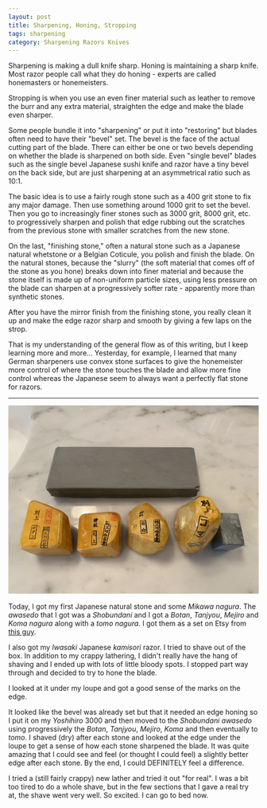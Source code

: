 ```yaml
---
layout: post
title: Sharpening, Honing, Stropping
tags: sharpening
category: Sharpening Razors Knives
---
```

Sharpening is making a dull knife sharp. Honing is maintaining a sharp knife. Most razor people call what they do honing - experts are called honemasters or honemeisters.

Stropping is when you use an even finer material such as leather to remove the burr and any extra material, straighten the edge and make the blade even sharper.

Some people bundle it into "sharpening" or put it into "restoring" but blades often need to have their "bevel" set. The bevel is the face of the actual cutting part of the blade. There can either be one or two bevels depending on whether the blade is sharpened on both side. Even "single bevel" blades such as the single bevel Japanese sushi knife and razor have a tiny bevel on the back side, but are just sharpening at an asymmetrical ratio such as 10:1.

The basic idea is to use a fairly rough stone such as a 400 grit stone to fix any major damage. Then use something around 1000 grit to set the bevel. Then you go to increasingly finer stones such as 3000 grit, 8000 grit, etc. to progressively sharpen and polish that edge rubbing out the scratches from the previous stone with smaller scratches from the new stone.

On the last, "finishing stone," often a natural stone such as a Japanese natural whetstone or a Belgian Coticule, you polish and finish the blade. On the natural stones, because the "slurry" (the soft material that comes off of the stone as you hone) breaks down into finer material and because the stone itself is made up of non-uniform particle sizes, using less pressure on the blade can sharpen at a progressively softer rate - apparently more than synthetic stones.

After you have the mirror finish from the finishing stone, you really clean it up and make the edge razor sharp and smooth by giving a few laps on the strop.

That is my understanding of the general flow as of this writing, but I keep learning more and more... Yesterday, for example, I learned that many German sharpeners use convex stone surfaces to give the honemeister more control of where the stone touches the blade and allow more fine control whereas the Japanese seem to always want a perfectly flat stone for razors.

---

![My First JNat](/images/myfirstjnat.jpeg)


Today, I got my first Japanese natural stone and some *Mikawa* *nagura*. The *awasedo* that I got was a *Shobundani* and I got a *Botan*, *Tanjyou*, *Mejiro* and *Koma nagura* along with a *tomo nagura*. I got them as a set on Etsy from [this guy](http://www.tomonagura.com/).

I also got my *Iwasaki* Japanese *kamisori* razor. I tried to shave out of the box. In addition to my crappy lathering, I didn't really have the hang of shaving and I ended up with lots of little bloody spots. I stopped part way through and decided to try to hone the blade.

I looked at it under my loupe and got a good sense of the marks on the edge.

It looked like the bevel was already set but that it needed an edge honing so I put it on my *Yoshihiro* 3000 and then moved to the *Shobundani awasedo* using progressively the *Botan*, *Tanjyou*, *Mejiro*, *Koma* and then eventually to *tomo*. I shaved (dry) after each stone and looked at the edge under the loupe to get a sense of how each stone sharpened the blade. It was quite amazing that I could see and feel (or thought I could feel) a slightly better edge after each stone. By the end, I could DEFINITELY feel a difference.

I tried a (still fairly crappy) new lather and tried it out "for real". I was a bit too tired to do a whole shave, but in the few sections that I gave a real try at, the shave went very well. So excited. I can go to bed now.